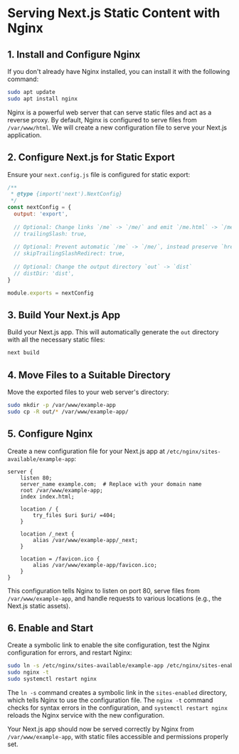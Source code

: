 # Serving Next.js Static Content with Nginx

## 1. Install and Configure Nginx

If you don't already have Nginx installed, you can install it with the following command:

```bash
sudo apt update
sudo apt install nginx
```

Nginx is a powerful web server that can serve static files and act as a reverse proxy. By default, Nginx is configured to serve files from `/var/www/html`. We will create a new configuration file to serve your Next.js application.

## 2. Configure Next.js for Static Export

Ensure your `next.config.js` file is configured for static export:

```js
/**
 * @type {import('next').NextConfig}
 */
const nextConfig = {
  output: 'export',
  
  // Optional: Change links `/me` -> `/me/` and emit `/me.html` -> `/me/index.html`
  // trailingSlash: true,
  
  // Optional: Prevent automatic `/me` -> `/me/`, instead preserve `href`
  // skipTrailingSlashRedirect: true,
  
  // Optional: Change the output directory `out` -> `dist`
  // distDir: 'dist',
}

module.exports = nextConfig
```

## 3. Build Your Next.js App

Build your Next.js app. This will automatically generate the `out` directory with all the necessary static files:

```bash
next build
```

## 4. Move Files to a Suitable Directory

Move the exported files to your web server's directory:

```bash
sudo mkdir -p /var/www/example-app
sudo cp -R out/* /var/www/example-app/
```

## 5. Configure Nginx

Create a new configuration file for your Next.js app at `/etc/nginx/sites-available/example-app`:

```nginx
server {
    listen 80;
    server_name example.com;  # Replace with your domain name
    root /var/www/example-app;
    index index.html;

    location / {
        try_files $uri $uri/ =404;
    }

    location /_next {
        alias /var/www/example-app/_next;
    }

    location = /favicon.ico {
        alias /var/www/example-app/favicon.ico;
    }
}
```

This configuration tells Nginx to listen on port 80, serve files from `/var/www/example-app`, and handle requests to various locations (e.g., the Next.js static assets).

## 6. Enable and Start

Create a symbolic link to enable the site configuration, test the Nginx configuration for errors, and restart Nginx:

```bash
sudo ln -s /etc/nginx/sites-available/example-app /etc/nginx/sites-enabled/
sudo nginx -t
sudo systemctl restart nginx
```

The `ln -s` command creates a symbolic link in the `sites-enabled` directory, which tells Nginx to use the configuration file. The `nginx -t` command checks for syntax errors in the configuration, and `systemctl restart nginx` reloads the Nginx service with the new configuration.

Your Next.js app should now be served correctly by Nginx from `/var/www/example-app`, with static files accessible and permissions properly set.
